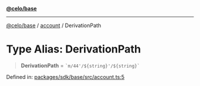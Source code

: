 [**@celo/base**](../../README.md)

***

[@celo/base](../../README.md) / [account](../README.md) / DerivationPath

# Type Alias: DerivationPath

> **DerivationPath** = `` `m/44'/${string}'/${string}` ``

Defined in: [packages/sdk/base/src/account.ts:5](https://github.com/celo-org/developer-tooling/blob/master/packages/sdk/base/src/account.ts#L5)
